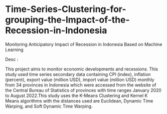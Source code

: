 # Time-Series-Clustering-for-grouping-the-Impact-of-the-Recession-in-Indonesia
Monitoring Anticipatory Impact of Recession in Indonesia Based on Machine Learning 

Desc :

This project aims to monitor economic developments and recessions. This study used time series secondary data containing CPI (index), inflation (percent), export value (million USD), import value (million USD) monthly from 34 provinces in Indonesia which were accessed from the website of the Central Bureau of Statistics of provinces with time ranges January 2020 to August 2022.This study uses the K-Means Clustering and Kernel K Means algorithms with the distances used are Euclidean, Dynamic Time Warping, and Soft Dynamic Time Warping.
